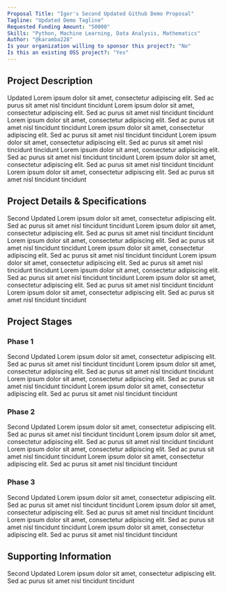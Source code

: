 ```yaml
---
Proposal Title: "Igor's Second Updated Github Demo Proposal"
Tagline: "Updated Demo Tagline"
Requested Funding Amount: "50000"
Skills: "Python, Machine Learning, Data Analysis, Mathematics"
Author: "@karamba228"
Is your organization willing to sponsor this project?: "No"
Is this an existing OSS project?: "Yes"
---
```

<!-- Proposal metadata 
    - Title of the proposal (cannot be empty, must be less than 20 words, unique, and meet Moderation Standards)
    - Short tagline for the proposal (must be less than 160 characters and meet Moderation Standards) 
    - Amount of funding requested (only required if you are looking for sponsor) 
    - List of skills required for the project (only required if you are looking for team members) 
    - Author of the proposal (must be a valid GitHub username, and should have a account on REPOS website) 
    - Whether the organization is willing to sponsor the project (Yes or No) 
    - Whether this is an existing OSS project (Yes or No) 
-->

## Project Description
Updated Lorem ipsum dolor sit amet, consectetur adipiscing elit. Sed ac purus sit amet nisl tincidunt tincidunt Lorem ipsum dolor sit amet, consectetur adipiscing elit. Sed ac purus sit amet nisl tincidunt tincidunt Lorem ipsum dolor sit amet, consectetur adipiscing elit. Sed ac purus sit amet nisl tincidunt tincidunt Lorem ipsum dolor sit amet, consectetur adipiscing elit. Sed ac purus sit amet nisl tincidunt tincidunt Lorem ipsum dolor sit amet, consectetur adipiscing elit. Sed ac purus sit amet nisl tincidunt tincidunt Lorem ipsum dolor sit amet, consectetur adipiscing elit. Sed ac purus sit amet nisl tincidunt tincidunt Lorem ipsum dolor sit amet, consectetur adipiscing elit. Sed ac purus sit amet nisl tincidunt tincidunt Lorem ipsum dolor sit amet, consectetur adipiscing elit. Sed ac purus sit amet nisl tincidunt tincidunt


## Project Details & Specifications
<!-- Provide detailed specifications of the project -->
<!-- 
    1. Project details and specifications cannot be empty.
    2. It must meet the Moderation Standards.
    3. It must be of minimum 50 words.
-->
Second Updated Lorem ipsum dolor sit amet, consectetur adipiscing elit. Sed ac purus sit amet nisl tincidunt tincidunt Lorem ipsum dolor sit amet, consectetur adipiscing elit. Sed ac purus sit amet nisl tincidunt tincidunt Lorem ipsum dolor sit amet, consectetur adipiscing elit. Sed ac purus sit amet nisl tincidunt tincidunt Lorem ipsum dolor sit amet, consectetur adipiscing elit. Sed ac purus sit amet nisl tincidunt tincidunt Lorem ipsum dolor sit amet, consectetur adipiscing elit. Sed ac purus sit amet nisl tincidunt tincidunt Lorem ipsum dolor sit amet, consectetur adipiscing elit. Sed ac purus sit amet nisl tincidunt tincidunt Lorem ipsum dolor sit amet, consectetur adipiscing elit. Sed ac purus sit amet nisl tincidunt tincidunt Lorem ipsum dolor sit amet, consectetur adipiscing elit. Sed ac purus sit amet nisl tincidunt tincidunt


## Project Stages
<!-- Describe the project stages, including phases such as Phase 1, Phase 2, etc. -->
<!-- 
    1. Project stages cannot be empty. Phase 1 and Phase 2 are required.
    2. It must meet the Moderation Standards.
    3. Each phase must be of minimum 20 words.
    4. You can add more phases if needed.
-->
### Phase 1

Second Updated Lorem ipsum dolor sit amet, consectetur adipiscing elit. Sed ac purus sit amet nisl tincidunt tincidunt Lorem ipsum dolor sit amet, consectetur adipiscing elit. Sed ac purus sit amet nisl tincidunt tincidunt Lorem ipsum dolor sit amet, consectetur adipiscing elit. Sed ac purus sit amet nisl tincidunt tincidunt Lorem ipsum dolor sit amet, consectetur adipiscing elit. Sed ac purus sit amet nisl tincidunt tincidunt


### Phase 2

Second Updated Lorem ipsum dolor sit amet, consectetur adipiscing elit. Sed ac purus sit amet nisl tincidunt tincidunt Lorem ipsum dolor sit amet, consectetur adipiscing elit. Sed ac purus sit amet nisl tincidunt tincidunt Lorem ipsum dolor sit amet, consectetur adipiscing elit. Sed ac purus sit amet nisl tincidunt tincidunt Lorem ipsum dolor sit amet, consectetur adipiscing elit. Sed ac purus sit amet nisl tincidunt tincidunt


### Phase 3

Second Updated Lorem ipsum dolor sit amet, consectetur adipiscing elit. Sed ac purus sit amet nisl tincidunt tincidunt Lorem ipsum dolor sit amet, consectetur adipiscing elit. Sed ac purus sit amet nisl tincidunt tincidunt Lorem ipsum dolor sit amet, consectetur adipiscing elit. Sed ac purus sit amet nisl tincidunt tincidunt Lorem ipsum dolor sit amet, consectetur adipiscing elit. Sed ac purus sit amet nisl tincidunt tincidunt


## Supporting Information
<!-- Provide any additional supporting information -->
<!-- 
    1. Supporting information can be empty.
    2. It must meet the Moderation Standards.
-->
Second Updated Lorem ipsum dolor sit amet, consectetur adipiscing elit. Sed ac purus sit amet nisl tincidunt tincidunt